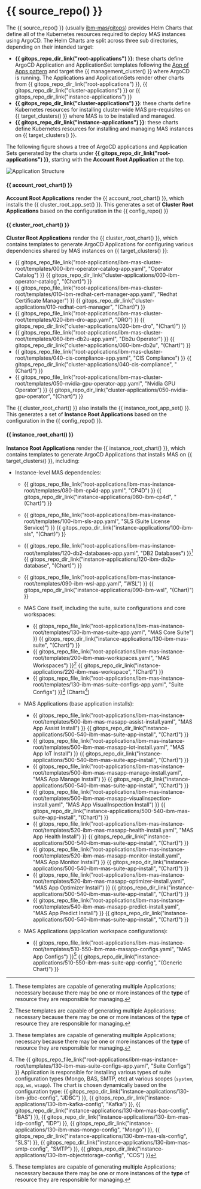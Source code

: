 {{ source_repo() }}
===============================================================================

The {{ source_repo() }} (usually [ibm-mas/gitops](https://github.com/ibm-mas/gitops)) provides Helm Charts that define all of the Kubernetes resources required to deploy MAS instances using ArgoCD. The Helm Charts are split across three sub directories, depending on their intended target:

- **{{ gitops_repo_dir_link("root-applications") }}**: these charts define ArgoCD Application and ApplicationSet templates following the [App of Apps pattern](https://argo-cd.readthedocs.io/en/stable/operator-manual/cluster-bootstrapping/#app-of-apps-pattern) and target the {{ management_cluster() }} where ArgoCD is running. The Applications and ApplicationSets render other charts from {{ gitops_repo_dir_link("root-applications") }}, {{ gitops_repo_dir_link("cluster-applications") }} or {{ gitops_repo_dir_link("instance-applications") }}
- **{{ gitops_repo_dir_link("cluster-applications") }}**: these charts define Kubernetes resources for installing cluster-wide MAS pre-requisites on {{ target_clusters() }} where MAS is to be installed and managed.
- **{{ gitops_repo_dir_link("instance-applications") }}**: these charts define Kubernetes resources for installing and managing MAS instances on {{ target_clusters() }}.


The following figure shows a tree of ArgoCD applications and Application Sets generated by the charts under **{{ gitops_repo_dir_link("root-applications") }}**, starting with the **Account Root Application** at the top.

![Application Structure](drawio/appstructure.drawio)


#### {{ account_root_chart() }} 

**Account Root Applications** render the {{ account_root_chart() }}, which installs the {{ cluster_root_app_set() }}. This generates a set of **Cluster Root Applications** based on the configuration in the {{ config_repo() }} 


#### {{ cluster_root_chart() }} 

**Cluster Root Applications** render the {{ cluster_root_chart() }}, which contains templates to generate ArgoCD Applications for configuring various dependencies shared by MAS instances on {{ target_clusters() }}:

- {{ gitops_repo_file_link("root-applications/ibm-mas-cluster-root/templates/000-ibm-operator-catalog-app.yaml", "Operator Catalog") }} {{ gitops_repo_dir_link("cluster-applications/000-ibm-operator-catalog", "(Chart)") }}
- {{ gitops_repo_file_link("root-applications/ibm-mas-cluster-root/templates/010-ibm-redhat-cert-manager-app.yaml", "Redhat Certificate Manager") }} {{ gitops_repo_dir_link("cluster-applications/010-redhat-cert-manager", "(Chart)") }}
- {{ gitops_repo_file_link("root-applications/ibm-mas-cluster-root/templates/020-ibm-dro-app.yaml", "DRO") }} {{ gitops_repo_dir_link("cluster-applications/020-ibm-dro", "(Chart)") }} 
- {{ gitops_repo_file_link("root-applications/ibm-mas-cluster-root/templates/060-ibm-db2u-app.yaml", "Db2u Operator") }} {{ gitops_repo_dir_link("cluster-applications/060-ibm-db2u", "(Chart)") }} 
- {{ gitops_repo_file_link("root-applications/ibm-mas-cluster-root/templates/040-cis-compliance-app.yaml", "CIS Compliance") }} {{ gitops_repo_dir_link("cluster-applications/040-cis-compliance", "(Chart)") }} 
- {{ gitops_repo_file_link("root-applications/ibm-mas-cluster-root/templates/050-nvidia-gpu-operator-app.yaml", "Nvidia GPU Operator") }} {{ gitops_repo_dir_link("cluster-applications/050-nvidia-gpu-operator", "(Chart)") }} 

The {{ cluster_root_chart() }} also installs the {{ instance_root_app_set() }}. This generates a set of **Instance Root Applications** based on the configuration in the {{  config_repo() }}.  

#### {{ instance_root_chart() }} 

**Instance Root Applications**  render the {{ instance_root_chart() }}, which contains templates to generate ArgoCD Applications that installs MAS on {{ target_clusters() }}, including:

- Instance-level MAS dependencies:
    - {{ gitops_repo_file_link("root-applications/ibm-mas-instance-root/templates/080-ibm-cp4d-app.yaml", "CP4D") }} {{ gitops_repo_dir_link("instance-applications/080-ibm-cp4d", "(Chart)") }}
    - {{ gitops_repo_file_link("root-applications/ibm-mas-instance-root/templates/100-ibm-sls-app.yaml", "SLS (Suite License Service)") }} {{ gitops_repo_dir_link("instance-applications/100-ibm-sls", "(Chart)") }}
    - {{ gitops_repo_file_link("root-applications/ibm-mas-instance-root/templates/120-db2-databases-app.yaml", "DB2 Databases") }}[^1] {{ gitops_repo_dir_link("instance-applications/120-ibm-db2u-database", "(Chart)") }}
    - {{ gitops_repo_file_link("root-applications/ibm-mas-instance-root/templates/090-ibm-wsl-app.yaml", "WSL") }} {{ gitops_repo_dir_link("instance-applications/090-ibm-wsl", "(Chart)") }}


  - MAS Core itself, including the suite, suite configurations and core workspaces:
    - {{ gitops_repo_file_link("root-applications/ibm-mas-instance-root/templates/130-ibm-mas-suite-app.yaml", "MAS Core Suite") }} {{ gitops_repo_dir_link("instance-applications/130-ibm-mas-suite", "(Chart)") }}
    - {{ gitops_repo_file_link("root-applications/ibm-mas-instance-root/templates/200-ibm-mas-workspaces.yaml", "MAS Workspaces") }}[^1] {{ gitops_repo_dir_link("instance-applications/220-ibm-mas-workspace", "(Chart)") }}
    - {{ gitops_repo_file_link("root-applications/ibm-mas-instance-root/templates/130-ibm-mas-suite-configs-app.yaml", "Suite Configs") }}[^1] (Charts[^2])


  - MAS Applications (base application installs):
    - {{ gitops_repo_file_link("root-applications/ibm-mas-instance-root/templates/500-ibm-mas-masapp-assist-install.yaml", "MAS App Assist Install") }} {{ gitops_repo_dir_link("instance-applications/500-540-ibm-mas-suite-app-install", "(Chart)") }}
    - {{ gitops_repo_file_link("root-applications/ibm-mas-instance-root/templates/500-ibm-mas-masapp-iot-install.yaml", "MAS App IoT Install") }} {{ gitops_repo_dir_link("instance-applications/500-540-ibm-mas-suite-app-install", "(Chart)") }}
    - {{ gitops_repo_file_link("root-applications/ibm-mas-instance-root/templates/500-ibm-mas-masapp-manage-install.yaml", "MAS App Manage Install") }} {{ gitops_repo_dir_link("instance-applications/500-540-ibm-mas-suite-app-install", "(Chart)") }}
    - {{ gitops_repo_file_link("root-applications/ibm-mas-instance-root/templates/500-ibm-mas-masapp-visualinspection-install.yaml", "MAS App VisualInspection Install") }} {{ gitops_repo_dir_link("instance-applications/500-540-ibm-mas-suite-app-install", "(Chart)") }}
    - {{ gitops_repo_file_link("root-applications/ibm-mas-instance-root/templates/520-ibm-mas-masapp-health-install.yaml", "MAS App Health Install") }} {{ gitops_repo_dir_link("instance-applications/500-540-ibm-mas-suite-app-install", "(Chart)") }}
    - {{ gitops_repo_file_link("root-applications/ibm-mas-instance-root/templates/520-ibm-mas-masapp-monitor-install.yaml", "MAS App Monitor Install") }} {{ gitops_repo_dir_link("instance-applications/500-540-ibm-mas-suite-app-install", "(Chart)") }}
    - {{ gitops_repo_file_link("root-applications/ibm-mas-instance-root/templates/520-ibm-mas-masapp-optimizer-install.yaml", "MAS App Optimizer Install") }} {{ gitops_repo_dir_link("instance-applications/500-540-ibm-mas-suite-app-install", "(Chart)") }}
    - {{ gitops_repo_file_link("root-applications/ibm-mas-instance-root/templates/540-ibm-mas-masapp-predict-install.yaml", "MAS App Predict Install") }} {{ gitops_repo_dir_link("instance-applications/500-540-ibm-mas-suite-app-install", "(Chart)") }}

  - MAS Applications (application workspace configurations):
    - {{ gitops_repo_file_link("root-applications/ibm-mas-instance-root/templates/510-550-ibm-mas-masapp-configs.yaml", "MAS App Configs") }}[^1] {{ gitops_repo_dir_link("instance-applications/510-550-ibm-mas-suite-app-config", "(Generic Chart)") }}



[^1]: These templates are capable of generating multiple Applications; necessary because there may be one or more instances of the **type** of resource they are responsible for managing.
[^2]:
    The {{ gitops_repo_file_link("root-applications/ibm-mas-instance-root/templates/130-ibm-mas-suite-configs-app.yaml", "Suite Configs") }} Application is responsible for installing various types of suite configuration types (Mongo, BAS, SMTP, etc) at various scopes (`system`, `app`, `ws`, `wsapp`). The chart is chosen dynamically based on the configuration type: {{ gitops_repo_dir_link("instance-applications/130-ibm-jdbc-config", "JDBC") }}, {{ gitops_repo_dir_link("instance-applications/130-ibm-kafka-config", "Kafka") }}, {{ gitops_repo_dir_link("instance-applications/130-ibm-mas-bas-config", "BAS") }}, {{ gitops_repo_dir_link("instance-applications/130-ibm-mas-idp-config", "IDP") }}, {{ gitops_repo_dir_link("instance-applications/130-ibm-mas-mongo-config", "Mongo") }}, {{ gitops_repo_dir_link("instance-applications/130-ibm-mas-sls-config", "SLS") }}, {{ gitops_repo_dir_link("instance-applications/130-ibm-mas-smtp-config", "SMTP") }}, {{ gitops_repo_dir_link("instance-applications/130-ibm-objectstorage-config", "COS") }}

    

